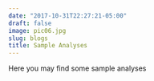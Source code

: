 ```yaml
---
date: "2017-10-31T22:27:21-05:00"
draft: false
image: pic06.jpg
slug: blogs
title: Sample Analyses
---
```


Here you may find some sample analyses